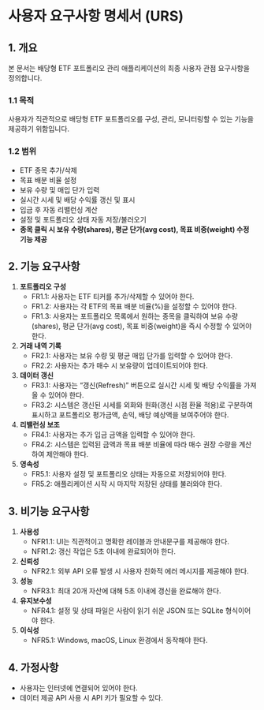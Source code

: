 # 사용자 요구사항 명세서 (URS)

## 1. 개요
본 문서는 배당형 ETF 포트폴리오 관리 애플리케이션의 최종 사용자 관점 요구사항을 정의합니다.

### 1.1 목적
사용자가 직관적으로 배당형 ETF 포트폴리오를 구성, 관리, 모니터링할 수 있는 기능을 제공하기 위함입니다.

### 1.2 범위
- ETF 종목 추가/삭제
- 목표 배분 비율 설정
- 보유 수량 및 매입 단가 입력
- 실시간 시세 및 배당 수익률 갱신 및 표시
- 입금 후 자동 리밸런싱 계산
- 설정 및 포트폴리오 상태 자동 저장/불러오기
- **종목 클릭 시 보유 수량(shares), 평균 단가(avg cost), 목표 비중(weight) 수정 기능 제공**

## 2. 기능 요구사항
1. **포트폴리오 구성**
   - FR1.1: 사용자는 ETF 티커를 추가/삭제할 수 있어야 한다.
   - FR1.2: 사용자는 각 ETF의 목표 배분 비율(%)을 설정할 수 있어야 한다.
   - FR1.3: 사용자는 포트폴리오 목록에서 원하는 종목을 클릭하여 보유 수량(shares), 평균 단가(avg cost), 목표 비중(weight)을 즉시 수정할 수 있어야 한다.
2. **거래 내역 기록**
   - FR2.1: 사용자는 보유 수량 및 평균 매입 단가를 입력할 수 있어야 한다.
   - FR2.2: 사용자는 추가 매수 시 보유량이 업데이트되어야 한다.
3. **데이터 갱신**
   - FR3.1: 사용자는 “갱신(Refresh)” 버튼으로 실시간 시세 및 배당 수익률을 가져올 수 있어야 한다.
   - FR3.2: 시스템은 갱신된 시세를 외화와 원화(갱신 시점 환율 적용)로 구분하여 표시하고 포트폴리오 평가금액, 손익, 배당 예상액을 보여주어야 한다.
4. **리밸런싱 보조**
   - FR4.1: 사용자는 추가 입금 금액을 입력할 수 있어야 한다.
   - FR4.2: 시스템은 입력된 금액과 목표 배분 비율에 따라 매수 권장 수량을 계산하여 제안해야 한다.
5. **영속성**
   - FR5.1: 사용자 설정 및 포트폴리오 상태는 자동으로 저장되어야 한다.
   - FR5.2: 애플리케이션 시작 시 마지막 저장된 상태를 불러와야 한다.

## 3. 비기능 요구사항
1. **사용성**
   - NFR1.1: UI는 직관적이고 명확한 레이블과 안내문구를 제공해야 한다.
   - NFR1.2: 갱신 작업은 5초 이내에 완료되어야 한다.
2. **신뢰성**
   - NFR2.1: 외부 API 오류 발생 시 사용자 친화적 에러 메시지를 제공해야 한다.
3. **성능**
   - NFR3.1: 최대 20개 자산에 대해 5초 이내에 갱신을 완료해야 한다.
4. **유지보수성**
   - NFR4.1: 설정 및 상태 파일은 사람이 읽기 쉬운 JSON 또는 SQLite 형식이어야 한다.
5. **이식성**
   - NFR5.1: Windows, macOS, Linux 환경에서 동작해야 한다.

## 4. 가정사항
- 사용자는 인터넷에 연결되어 있어야 한다.
- 데이터 제공 API 사용 시 API 키가 필요할 수 있다.

